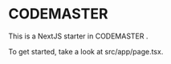 # CODEMASTER

This is a NextJS starter in CODEMASTER .

To get started, take a look at src/app/page.tsx.

